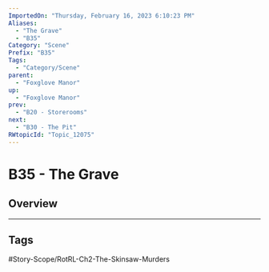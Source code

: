 ```yaml
---
ImportedOn: "Thursday, February 16, 2023 6:10:23 PM"
Aliases:
  - "The Grave"
  - "B35"
Category: "Scene"
Prefix: "B35"
Tags:
  - "Category/Scene"
parent:
  - "Foxglove Manor"
up:
  - "Foxglove Manor"
prev:
  - "B20 - Storerooms"
next:
  - "B30 - The Pit"
RWtopicId: "Topic_12075"
---
```

# B35 - The Grave
## Overview

---
## Tags
#Story-Scope/RotRL-Ch2-The-Skinsaw-Murders

